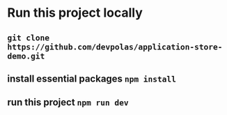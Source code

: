# Run this project locally

## `git clone https://github.com/devpolas/application-store-demo.git`

## install essential packages `npm install`

## run this project `npm run dev`
